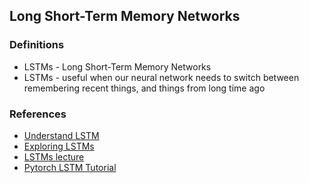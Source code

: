 ## Long Short-Term Memory Networks


### Definitions
- LSTMs - Long Short-Term Memory Networks
- LSTMs - useful when our neural network needs to switch between remembering recent things, and things from long time ago

### References
- [Understand LSTM](http://colah.github.io/posts/2015-08-Understanding-LSTMs/)
- [Exploring LSTMs](http://blog.echen.me/2017/05/30/exploring-lstms/)
- [LSTMs lecture](https://www.youtube.com/watch?v=iX5V1WpxxkY)
- [Pytorch LSTM Tutorial](https://pytorch.org/tutorials/beginner/nlp/sequence_models_tutorial.html#lstm-s-in-pytorch)
